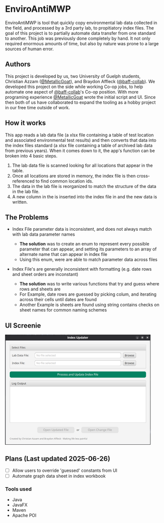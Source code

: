 # EnviroAntiMWP

EnviroAntiMWP is tool that quickly copy environmental lab data collected in the field, 
and processed by a 3rd party lab, to propitiatory index files. The goal of this project 
is to partially automate data transfer from one standard to another. This job was previously done
completely by hand. It not only required enormous amounts of time, but also by nature was prone to 
a large sources of human error.


## Authors
This project is developed by us, two University of Guelph students, Christian Azzam ([@MetallicGoat](https://github.com/MetallicGoat)), 
and Braydon Affleck ([@baff-collab](https://github.com/baff-collab)). We developed this project on the side while working 
Co-op jobs, to help automate one aspect of [@baff-collab](https://github.com/baff-collab)'s Co-op position. With more 
programing experience [@MetallicGoat](https://github.com/MetallicGoat) wrote the initial script and UI. Since then both
of us have collaborated to expand the tooling as a hobby project in our free time outside of work.


## How it works
This app reads a lab data file (a xlsx file containing a table of test location and associated
environmental test results) and then converts that data into the index files standard (a xlsx file 
containing a table of archived lab data from previous years). When it comes down to it, the app's function can
be broken into 4 basic steps.

1. The lab data file is scanned looking for all locations that appear in the table. 
2. Once all locations are stored in memory, the index file is then cross-referenced to find common location ids.
3. The data in the lab file is reorganized to match the structure of the data in the lab file.
4. A new column in the is inserted into the index file in and the new data is written.

## The Problems
- Index File parameter data is inconsistent, and does not always match with lab data parameter names
  - **The solution** was to create an enum to represent every possible parameter that can appear, and setting its parameters to an array of alternate name that can appear in index file
  - Using this enum, were are able to match parameter data across files 

- Index File's are generally inconsistent with formatting (e.g. date rows and sheet orders are inconstant)
  - **The solution** was to write various functions that try and guess where rows and sheets are
  - For Example, date rows are guessed by picking colum, and iterating across their cells until dates are found
  - Another Example is sheets are found using string contains checks on sheet names for common naming schemes


## UI Screenie
<img src="assets/OverviewUI-2025-06-26.png" alt="UI Screenie" width="475px" height="358px"/>

## Plans (Last updated 2025-06-26)
- [ ] Allow users to override 'guessed' constants from UI
- [ ] Automate graph data sheet in index workbook

### Tools used
- Java
- JavaFX
- Maven
- Apache POI